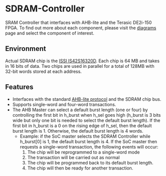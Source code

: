 # SDRAM-Controller
SRAM Controller that interfaces with AHB-lite and the Terasic DE2i-150 FPGA. To find out more about each component, please visit the [diagrams](https://github.com/gcwill70/Hardware-Design/tree/master/SDRAM-Controller/Diagrams) page and select the component of interest.

## Environment
Actual SDRAM chip is the [ISSI IS42S16320D](http://www.issi.com/WW/pdf/42-45R-S_86400D-16320D-32160D.pdf). Each chip is 64 MB and takes in 16 bits of data. Two chips are used in parallel for a total of 128MB with 32-bit words stored at each address.

## Features
* Interfaces with the standard [AHB-lite protocol](http://mazsola.iit.uni-miskolc.hu/~drdani/docs_arm/IHI0033A_AMBA3_AHB_Lite.pdf) and the SDRAM chip bus.
* Supports single-word and four-word transactions.
* The AHB Master can select a default burst length (one or four) by controlling the first bit in h_burst when h_sel goes high (h_burst is 3 bits wide but only one bit is needed to select the default burst length). If the first bit in h_burst is a 0 on the rising edge of h_sel, then the default burst length is 1. Otherwise, the default burst length is 4 words. 
	* Example: if the SoC master selects the SDRAM Controller while h_burst[0] is 1, the default burst length is 4. If the SoC master then requests a single-word transaction, the following events will occur:
		1. The chip will be reprogrammed to a single-word mode
		2. The transaction will be carried out as normal
		3. The chip will be programmed back to its default burst length.
		4. The chip will then be ready for another transaction.

